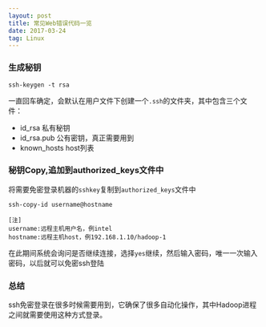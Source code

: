 ```yaml
---
layout: post
title: 常见Web错误代码一览
date: 2017-03-24
tag: Linux
---
```


### 生成秘钥
```shell
ssh-keygen -t rsa
```
一直回车确定，会默认在用户文件下创建一个`.ssh`的文件夹，其中包含三个文件：
 
 - id_rsa   私有秘钥
 - id_rsa.pub   公有密钥，真正需要用到
 - known_hosts  host列表

 ### 秘钥Copy,追加到authorized_keys文件中
 将需要免密登录机器的`sshkey`复制到`authorized_keys`文件中
 ```shell
ssh-copy-id username@hostname

[注]
username:远程主机用户名，例intel
hostname:远程主机host，例192.168.1.10/hadoop-1
 ```
 在此期间系统会询问是否继续连接，选择`yes`继续，然后输入密码，唯一一次输入密码，以后就可以免密ssh登陆

 ### 总结
ssh免密登录在很多时候需要用到，它确保了很多自动化操作，其中Hadoop进程之间就需要使用这种方式登录。